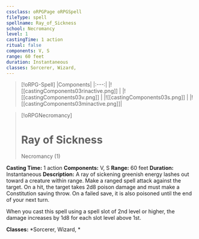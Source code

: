 ```yaml
---
cssclass: oRPGPage oRPGSpell
fileType: spell
spellname: Ray_of_Sickness
school: Necromancy
level: 1
castingTime: 1 action
ritual: false
components: V, S
range: 60 feet
duration: Instantaneous
classes: Sorcerer, Wizard,
---
```

> [!oRPG-Spell]
> |Components|
> |:---:|
> |![[castingComponents03rinactive.png]] |
> |![[castingComponents03v.png]] |
> |![[castingComponents03s.png]] |
> |![[castingComponents03minactive.png]]|

> [!oRPGNecromancy]
>#  Ray of Sickness
> Necromancy  (1)

**Casting Time:** 1 action
**Components:** V, S
**Range:** 60 feet
**Duration:**  Instantaneous
**Description:**
A ray of sickening greenish energy lashes out toward a creature within range. Make a ranged spell attack against the target. On a hit, the target takes 2d8 poison damage and must make a Constitution saving throw. On a failed save, it is also poisoned until the end of your next turn.

When you cast this spell using a spell slot of 2nd level or higher, the damage increases by 1d8 for each slot level above 1st.

**Classes:**  *Sorcerer, Wizard, *


